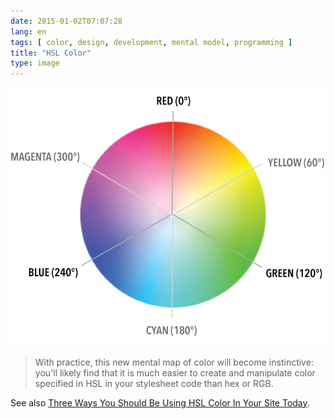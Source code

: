 ```yaml
---
date: 2015-01-02T07:07:28
lang: en
tags: [ color, design, development, mental model, programming ]
title: "HSL Color"
type: image
---
```


![HSL Color](hsl-wheel.png)

> With practice, this new mental map of color will become instinctive:
> you'll likely find that it is much easier to create and manipulate
> color specified in HSL in your stylesheet code than hex or RGB.

See also [Three Ways You Should Be Using HSL Color In Your Site Today](http://demosthenes.info/blog/576/Three-Ways-You-Should-Be-Using-HSL-Color-In-Your-Site-Today).

